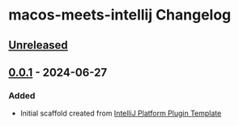<!-- Keep a Changelog guide -> https://keepachangelog.com -->

# macos-meets-intellij Changelog

## [Unreleased]

## [0.0.1] - 2024-06-27

### Added

- Initial scaffold created from [IntelliJ Platform Plugin Template](https://github.com/JetBrains/intellij-platform-plugin-template)

[Unreleased]: https://github.com/onewildgamer/macos-meets-intellij/compare/v0.0.1...HEAD
[0.0.1]: https://github.com/onewildgamer/macos-meets-intellij/commits/v0.0.1
